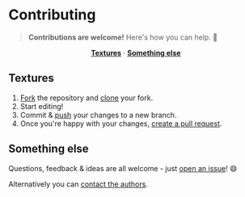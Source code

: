# Contributing

> **Contributions are welcome!** Here's how you can help. :raised_hands:

<p align="center">
<b><a href="#textures">Textures</a></b>
·
<b><a href="#something-else">Something else</a></b>
</p>

## Textures

1. [Fork](https://help.github.com/articles/fork-a-repo/) the repository and [clone](https://help.github.com/articles/cloning-a-repository/) your fork.
2. Start editing!
3. Commit & [push](https://help.github.com/articles/pushing-to-a-remote/) your changes to a new branch.
4. Once you're happy with your changes, [create a pull request](https://help.github.com/articles/creating-a-pull-request/).

## Something else

Questions, feedback & ideas are all welcome - just [open an issue](https://github.com/davisonio/simplepixels/issues)! :smile:

Alternatively you can [contact the authors](https://github.com/davisonio/simplepixels#authors).
